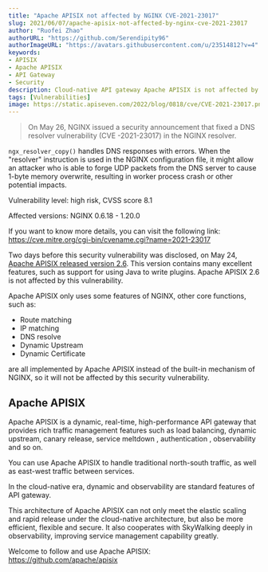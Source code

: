 ```yaml
---
title: "Apache APISIX not affected by NGINX CVE-2021-23017"
slug: 2021/06/07/apache-apisix-not-affected-by-nginx-cve-2021-23017
author: "Ruofei Zhao"
authorURL: "https://github.com/Serendipity96"
authorImageURL: "https://avatars.githubusercontent.com/u/23514812?v=4"
keywords:
- APISIX
- Apache APISIX
- API Gateway
- Security
description: Cloud-native API gateway Apache APISIX is not affected by the NGINX (CVE-2021-23017) vulnerability.
tags: [Vulnerabilities]
image: https://static.apiseven.com/2022/blog/0818/cve/CVE-2021-23017.png
---
```


> On May 26, NGINX issued a security announcement that fixed a DNS resolver vulnerability (CVE -2021-23017) in the NGINX resolver.

<!--truncate-->

`ngx_resolver_copy()` handles DNS responses with errors. When the "resolver" instruction is used in the NGINX configuration file, it might allow an attacker who is able to forge UDP packets from the DNS server to cause 1-byte memory overwrite, resulting in worker process crash or other potential impacts.

Vulnerability level: high risk, CVSS score 8.1

Affected versions: NGINX 0.6.18 - 1.20.0

If you want to know more details, you can visit the following link: https://cve.mitre.org/cgi-bin/cvename.cgi?name=2021-23017

Two days before this security vulnerability was disclosed, on May 24, [Apache APISIX released version 2.6](https://mp.weixin.qq.com/s?__biz=MzI1MDU3NjQ5OA==&mid=2247485444&idx=1&sn=5b0bab964490dc2d7a7b25262d9396b2&chksm=e9816319def6ea0fbdafa69426718184e042d6d1cde1d20e410e6ee414756960273f9d625bd2&scene=21#wechat_redirect). This version contains many excellent features, such as support for using Java to write plugins. Apache APISIX 2.6 is not affected by this vulnerability.

Apache APISIX only uses some features of NGINX, other core functions, such as:

- Route matching
- IP matching
- DNS resolve
- Dynamic Upstream
- Dynamic Certificate

are all implemented by Apache APISIX instead of the built-in mechanism of NGINX, so it will not be affected by this security vulnerability.

## Apache APISIX

Apache APISIX is a dynamic, real-time, high-performance API gateway that provides rich traffic management features  such as load balancing, dynamic upstream, canary release, service meltdown , authentication , observability and so on.

You can use Apache APISIX to handle traditional north-south traffic, as well as east-west traffic between services.

In the cloud-native era, dynamic and observability are standard features of API gateway.

This architecture of Apache APISIX can not only meet the elastic scaling and rapid release under the cloud-native architecture, but also be more efficient, flexible and secure. It also cooperates with SkyWalking deeply in observability,  improving service management capability greatly.

Welcome to follow and use Apache APISIX: https://github.com/apache/apisix
